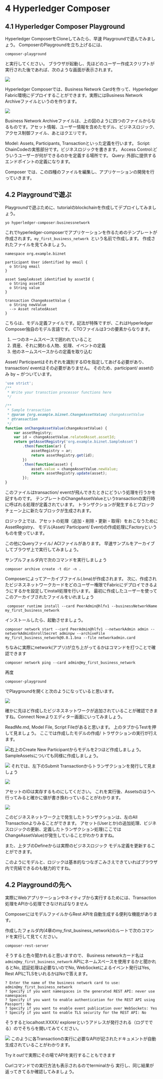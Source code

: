 # 4 Hyperledger Composer
## 4.1 Hyperledger Composer Playground
Hyperledger ComposerをCloneしてみたら、早速 Playgroundで遊んでみましょう。
ComposerのPlaygroundを立ち上げるには、
```
composer-playground
```
と実行してください。
ブラウザが起動し、先ほどのユーザー作成スクリプトが実行された後であれば、次のような画面が表示されます。

![](4%20Hyperledger%20Composer/%E3%82%B9%E3%82%AF%E3%83%AA%E3%83%BC%E3%83%B3%E3%82%B7%E3%83%A7%E3%83%83%E3%83%88%202018-03-26%200.24.41.png)

Hyperledger Composerでは、Business Network Cardを作って、Hyperledger Fabric環境にデプロイすることができます。実際にはBusiness Network Archiveファイルというのを作ります。

![](4%20Hyperledger%20Composer/composer01.png)

Business Network Archiveファイルは、上の図のように四つのファイルからなるものです。アセット情報、ユーザー情報を含めたモデル、ビジネスロジック、アクセス制御ファイル、あとはクエリです。

Model: Assets, Participants, Transactionといった定義を行います。
Script: ChainCodeの実態部分です。ビジネスロジックを書きます。
Access Control:どういうユーザーが何ができるのかを定義する場所です。
Query: 外部に提供するエンドポイントの定義になります。
 

Composer では、この四種のファイルを編集し、アプリケーションの開発を行っていきます。

## 4.2 Playgroundで遊ぶ
Playgroundで遊ぶために、tutorialのblockchainを作成してデプロイしてみましょう。
```
yo hyperledger-composer:businessnetwork
```

これでhyperledger-composerでアプリケーションを作るためのテンプレートが作成されます。`my_first_business_network `という名前で作成します。
作成されたファイルを見てみましょう。


```org.example.biznet.cto:
namespace org.example.biznet
  
participant User identified by email {
  o String email
}

asset SampleAsset identified by assetId {
  o String assetId
  o String value
}

transaction ChangeAssetValue {
  o String newValue
  --> Asset relatedAsset
}
```

こちらは、モデル定義ファイルです。記法が特殊ですが、これはHyperledger Composer独自のモデル言語です。
CTOファイルは3つの要素からなります。
1. 一つのネームスペースで囲われていること
2. 資産、それに関わる人物、処理、イベントの定義
3. 他のネームスペースからの定義を取り込む

Asset/ Participantはそれぞれを識別するIDを指定してあげる必要があり、transaction/ eventはその必要がありません。
そのため、participant/ assetのみ by ~ がついています。



```logic.js
'use strict';
/**
 * Write your transction processor functions here
 */

/**
 * Sample transaction
 * @param {org.example.biznet.ChangeAssetValue} changeAssetValue
 * @transaction
 */
function onChangeAssetValue(changeAssetValue) {
    var assetRegistry;
    var id = changeAssetValue.relatedAsset.assetId;
    return getAssetRegistry('org.example.biznet.SampleAsset')
        .then(function(ar) {
            assetRegistry = ar;
            return assetRegistry.get(id);
        })
        .then(function(asset) {
            asset.value = changeAssetValue.newValue;
            return assetRegistry.update(asset);
        });
}
```

このファイルはtransaction/ eventが飛んできたときにどういう処理を行うかを記すものです。
テンプレートのChangeAssetValueというtransactionの実行時に呼ばれる処理が定義されています。
トランザクションが発生するとブロックチェーン上に新たなブロックが生成されます。

ロジック上では、アセットの処理（追加・削除・更新・取得）をおこなうためにAssetRegistry、
モデル(Asset/ Participant/ Event)の作成処理にFactoryというものを使っています。

この他にQueryファイル/ AClファイルがあります。
早速サンプルをアーカイブしてブラウザ上で実行してみましょう。

サンプルフォルダ内で次のコマンドを実行しましょう
```:
composer archive create -t dir -n .
```

Composerによってアーカイブファイル(.bna)が作成されます。
次に、作成されたビジネスネットワークカードをどのユーザー権限でFabricにデプロイできるようにするかを設定してinstall処理を行います。
最初に作成したユーザーを使ってこのアーカイブされたファイルをいれましょう
```
 composer runtime install --card PeerAdmin@hlfv1 --businessNetworkName my_first_business_network
```

インストールしたら、起動させましょう。
```
composer network start --card PeerAdmin@hlfv1 --networkAdmin admin --networkAdminEnrollSecret adminpw --archiveFile my_first_business_network@0.0.1.bna --file networkadmin.card
```

ちなみに実際にnetwork(アプリ)が立ち上がってるかはコマンドを打つことで確認できます
```
composer network ping --card admin@my_first_business_network
```

再度
```
composer-playground
```
でPlaygroundを開くと次のようになっていると思います。


![](4%20Hyperledger%20Composer/%E3%82%B9%E3%82%AF%E3%83%AA%E3%83%BC%E3%83%B3%E3%82%B7%E3%83%A7%E3%83%83%E3%83%88%202018-03-30%2015.36.38.png)

確かに先ほど作成したビジネスネットワークが追加されていることが確認できますね。Connect Nowよりエディター画面にいってみましょう。

ReadMe.md, Model File, Script Fileがあると思います。
上のタブからTestを押して見ましょう。
ここでは作成したモデルの作成/ トラザクションの実行が行えます。

![](4%20Hyperledger%20Composer/%E3%82%B9%E3%82%AF%E3%83%AA%E3%83%BC%E3%83%B3%E3%82%B7%E3%83%A7%E3%83%83%E3%83%88%202018-03-30%2015.40.18.png)右上のCreate New Participantからモデルを2つほど作成しましょう。
SampleAssetsについても同様に作成しましょう。

![](4%20Hyperledger%20Composer/%E3%82%B9%E3%82%AF%E3%83%AA%E3%83%BC%E3%83%B3%E3%82%B7%E3%83%A7%E3%83%83%E3%83%88%202018-03-30%2015.41.10.png)
それでは、左下のSubmit Transactionからトランザクションを発行して見ましょう

![](4%20Hyperledger%20Composer/%E3%82%B9%E3%82%AF%E3%83%AA%E3%83%BC%E3%83%B3%E3%82%B7%E3%83%A7%E3%83%83%E3%83%88%202018-03-30%2015.42.05.png)

アセットのIDは実存するものにしてください。
これを実行後、Assetsのほうへ行ってみると確かに値が書き換わっていることがわかります。

![](4%20Hyperledger%20Composer/%E3%82%B9%E3%82%AF%E3%83%AA%E3%83%BC%E3%83%B3%E3%82%B7%E3%83%A7%E3%83%83%E3%83%88%202018-03-30%2015.42.45.png)

このビジネスネットワーク上で発生したトランザクションは、左のAll Transactionよりみることができます。
アセット(Userとか)の追加処理、ビジネスロジックの更新、定義したトランザクション処理(ここではChangeAssetValue)が発生していることがわかりますね。

また、上タブのDefineからは実際のビジネスロジック
モデル定義を更新することができます。

このようにモデルと、ロジックは基本的なつなぎこみさえできていればブラウザ内で完結できるのも魅力的ですね。

## 4.2 Playgroundの先へ
実際にWebアプリケーションやネイティブから実行するためには、Transaction処理をAPIから処理できなければなりません

ComposerにはモデルファイルからRest APIを自動生成する便利な機能があります。

作成したフォルダ内(4章のmy_first_business_network)のルートで次のコマンドを実行して見てください。
```
composer-rest-server
```

そうすると色々聞かれると思いますので、
Business networkカード名は `admin@my_first_business_network`
APIにネームスペースを使用するかと聞かれるとNo,
認証処理は必要ないのでNo,
WebSocketによるイベント発行はYes,
Rest APIにTLSをいれるかはNoで答えます。
```
? Enter the name of the business network card to use: admin@my_first_business_network
? Specify if you want namespaces in the generated REST API: never use namespaces
? Specify if you want to enable authentication for the REST API using Passport: No
? Specify if you want to enable event publication over WebSockets: Yes
? Specify if you want to enable TLS security for the REST API: No
```

そうするとlocalhost:XXXX/ explorerというアドレスが発行される（ログででる）のでそちらを開いてみてください。

![](4%20Hyperledger%20Composer/%E3%82%B9%E3%82%AF%E3%83%AA%E3%83%BC%E3%83%B3%E3%82%B7%E3%83%A7%E3%83%83%E3%83%88%202018-03-30%2015.58.43.png)
このように各Transactionの実行に必要なAPIが記されたドキュメントが自動生成されていることがわかります。

Try it out!で実際にその場でAPIを実行することもできます

Curlコマンドでの実行方法も表示されるのでterminalから
実行し、同じ結果が返ってきてるか確認してみましょう。

